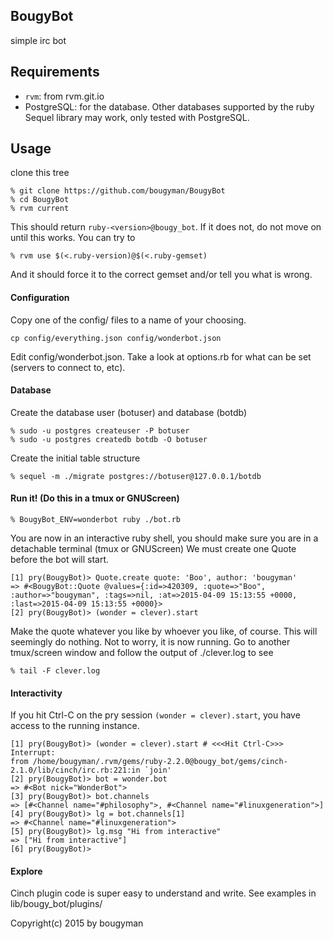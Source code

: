 BougyBot
--------

  simple irc bot

## Requirements

* `rvm`: from rvm.git.io
* PostgreSQL: for the database. Other databases supported by the ruby Sequel library may work, only tested with PostgreSQL.
  

Usage
-----
clone this tree

```
% git clone https://github.com/bougyman/BougyBot
% cd BougyBot
% rvm current
```

This should return `ruby-<version>@bougy_bot`. If it does not, do not
move on until this works. You can try to 

```
% rvm use $(<.ruby-version)@$(<.ruby-gemset)
```
And it should force it to the correct gemset and/or tell you what is wrong.

#### Configuration

Copy one of the config/ files to a name of your choosing.

```
cp config/everything.json config/wonderbot.json
```

Edit config/wonderbot.json. Take a look at options.rb for what can be set (servers to connect to, etc).

#### Database
Create the database user (botuser) and database (botdb)

```
% sudo -u postgres createuser -P botuser
% sudo -u postgres createdb botdb -O botuser
```
Create the initial table structure
```
% sequel -m ./migrate postgres://botuser@127.0.0.1/botdb
```

#### Run it! (Do this in a tmux or GNUScreen)
```
% BougyBot_ENV=wonderbot ruby ./bot.rb
```
You are now in an interactive ruby shell, you should make sure you are in a detachable terminal (tmux or GNUScreen)
We must create one Quote before the bot will start.
```
[1] pry(BougyBot)> Quote.create quote: 'Boo', author: 'bougyman'
=> #<BougyBot::Quote @values={:id=>420309, :quote=>"Boo", :author=>"bougyman", :tags=>nil, :at=>2015-04-09 15:13:55 +0000, :last=>2015-04-09 15:13:55 +0000}>
[2] pry(BougyBot)> (wonder = clever).start
```
Make the quote whatever you like by whoever you like, of course.
This will seemingly do nothing. Not to worry, it is now running. Go to another tmux/screen window and follow the output of ./clever.log to see

```
% tail -F clever.log
```

#### Interactivity

If you hit Ctrl-C on the pry session `(wonder = clever).start`, you have access to the running instance.
```
[1] pry(BougyBot)> (wonder = clever).start # <<<Hit Ctrl-C>>>
Interrupt: 
from /home/bougyman/.rvm/gems/ruby-2.2.0@bougy_bot/gems/cinch-2.1.0/lib/cinch/irc.rb:221:in `join'
[2] pry(BougyBot)> bot = wonder.bot
=> #<Bot nick="WonderBot">
[3] pry(BougyBot)> bot.channels
=> [#<Channel name="#philosophy">, #<Channel name="#linuxgeneration">]
[4] pry(BougyBot)> lg = bot.channels[1]
=> #<Channel name="#linuxgeneration">
[5] pry(BougyBot)> lg.msg "Hi from interactive"
=> ["Hi from interactive"]
[6] pry(BougyBot)> 
```

#### Explore

Cinch plugin code is super easy to understand and write. See examples in lib/bougy_bot/plugins/

Copyright(c) 2015 by bougyman

